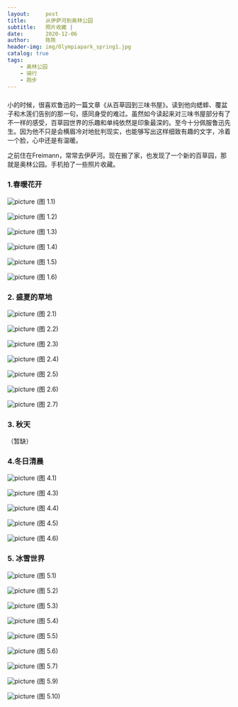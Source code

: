 ```yaml
---
layout:     post
title:      从伊萨河到奥林公园
subtitle:   照片收藏 | 
date:       2020-12-06
author:     陈陈
header-img: img/Olympiapark_spring1.jpg
catalog: true
tags:
    - 奥林公园
    - 骑行
    - 跑步
---
```


###


小的时候，很喜欢鲁迅的一篇文章《从百草园到三味书屋》。读到他向蟋蟀、覆盆子和木莲们告别的那一句，感同身受的难过。虽然如今读起来对三味书屋部分有了不一样的感受，百草园世界的乐趣和单纯依然是印象最深的。至今十分佩服鲁迅先生。因为他不只是会横眉冷对地批判现实，也能够写出这样细致有趣的文字，冷着一个脸，心中还是有温暖。

之前住在Freimann，常常去伊萨河。现在搬了家，也发现了一个新的百草园，那就是奥林公园。手机拍了一些照片收藏。

### 1.春暖花开

![picture](https://chensong212.github.io/img/Olypark/Olympiapark_spring1.jpg)
(图 1.1)  
    
![picture](https://chensong212.github.io/img/Olypark/Olympiapark_spring2.jpg)
(图 1.2)  
    
![picture](https://chensong212.github.io/img/Olypark/Olympiapark_spring3.jpg)
(图 1.3)  
    
![picture](https://chensong212.github.io/img/Olypark/Olympiapark_spring4.jpg)
(图 1.4)  
    
![picture](https://chensong212.github.io/img/Olypark/Olympiapark_spring5.jpg)
(图 1.5)  
    
![picture](https://chensong212.github.io/img/Olypark/Olympiapark_spring6.jpg)
(图 1.6)  

    
### 2. 盛夏的草地

![picture](https://chensong212.github.io/img/Olypark/grassland1.JPG)
(图 2.1)  
    
![picture](https://chensong212.github.io/img/Olypark/grassland2.JPG)
(图 2.2)  
    
![picture](https://chensong212.github.io/img/Olypark/grassland3.JPG)
(图 2.3)  
    
![picture](https://chensong212.github.io/img/Olypark/grassland4.JPG)
(图 2.4)  
    
![picture](https://chensong212.github.io/img/Olypark/grassland5.JPG)
(图 2.5)  
    
![picture](https://chensong212.github.io/img/Olypark/grassland6.JPG)
(图 2.6)  
    
![picture](https://chensong212.github.io/img/Olypark/grassland7.JPG)
(图 2.7)  

### 3. 秋天
（暂缺）


### 4.冬日清晨

![picture](https://chensong212.github.io/img/Olypark/Olympiapark_winter1.jpg)
(图 4.1)  
    
![picture](https://chensong212.github.io/img/Olypark/Olympiapark_winter3.jpg)
(图 4.3)  
    
![picture](https://chensong212.github.io/img/Olypark/Olympiapark_winter4.jpg)
(图 4.4)  
    
![picture](https://chensong212.github.io/img/Olypark/Olympiapark_winter5.jpg)
(图 4.5)  
    
![picture](https://chensong212.github.io/img/Olypark/Olympiapark_winter6.jpg)
(图 4.6)  

### 5. 冰雪世界

![picture](https://chensong212.github.io/img/Olypark/snow1.JPG)
(图 5.1)   
    
![picture](https://chensong212.github.io/img/Olypark/snow2.JPG)
(图 5.2)    
    
![picture](https://chensong212.github.io/img/Olypark/snow3.JPG)
(图 5.3)  
    
![picture](https://chensong212.github.io/img/Olypark/snow4.JPG)
(图 5.4)  
    
![picture](https://chensong212.github.io/img/Olypark/snow5.JPG)
(图 5.5)  
    
![picture](https://chensong212.github.io/img/Olypark/snow6.JPG)
(图 5.6)  
    
![picture](https://chensong212.github.io/img/Olypark/snow7.JPG)
(图 5.7)  
    
![picture](https://chensong212.github.io/img/Olypark/snow9.JPG)
(图 5.9)  
    
![picture](https://chensong212.github.io/img/Olypark/snow10.JPG)
(图 5.10)    
 
